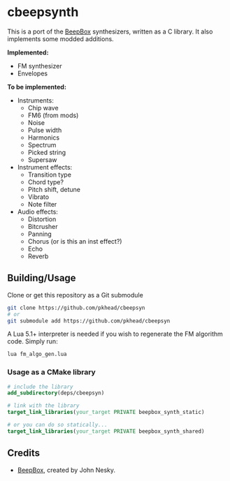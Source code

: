 # cbeepsynth
This is a port of the [BeepBox](https://beepbox.co) synthesizers, written as a C library. It also implements some modded additions.

**Implemented:**
- FM synthesizer
- Envelopes

**To be implemented:**
- Instruments:
    - Chip wave
    - FM6 (from mods)
    - Noise
    - Pulse width
    - Harmonics
    - Spectrum
    - Picked string
    - Supersaw
- Instrument effects:
    - Transition type
    - Chord type?
    - Pitch shift, detune
    - Vibrato
    - Note filter
- Audio effects:
    - Distortion
    - Bitcrusher
    - Panning
    - Chorus (or is this an inst effect?)
    - Echo
    - Reverb

## Building/Usage
Clone or get this repository as a Git submodule
```bash
git clone https://github.com/pkhead/cbeepsyn
# or
git submodule add https://github.com/pkhead/cbeepsyn
```

A Lua 5.1+ interpreter is needed if you wish to regenerate the FM algorithm code. Simply run:
```bash
lua fm_algo_gen.lua
```

### Usage as a CMake library
```cmake
# include the library
add_subdirectory(deps/cbeepsyn)

# link with the library
target_link_libraries(your_target PRIVATE beepbox_synth_static)

# or you can do so statically...
target_link_libraries(your_target PRIVATE beepbox_synth_shared)
```

## Credits
- [BeepBox](https://beepbox.co/), created by John Nesky.
